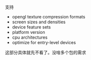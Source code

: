 支持

- opengl texture compression formats
- screen sizes and densities
- device feature sets 
- platform version
- cpu architectures  
- optimize for entry-level devices  



这部分具体就先不看了。没啥多个包的需求  

